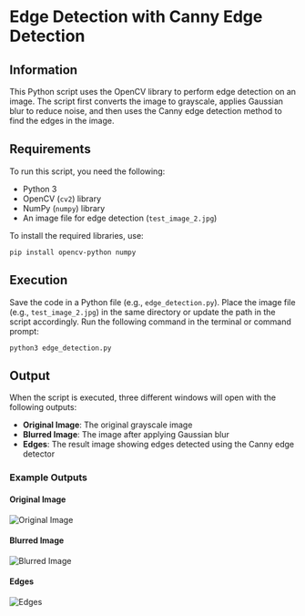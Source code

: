 # Edge Detection with Canny Edge Detection

## Information

This Python script uses the OpenCV library to perform edge detection on an image. The script first converts the image to grayscale, applies Gaussian blur to reduce noise, and then uses the Canny edge detection method to find the edges in the image.

## Requirements

To run this script, you need the following:

- Python 3
- OpenCV (`cv2`) library
- NumPy (`numpy`) library
- An image file for edge detection (`test_image_2.jpg`)

To install the required libraries, use:

```
pip install opencv-python numpy
```

## Execution

Save the code in a Python file (e.g., `edge_detection.py`).
Place the image file (e.g., `test_image_2.jpg`) in the same directory or update the path in the script accordingly.
Run the following command in the terminal or command prompt:

```
python3 edge_detection.py
```

## Output

When the script is executed, three different windows will open with the following outputs:

- **Original Image**: The original grayscale image
- **Blurred Image**: The image after applying Gaussian blur
- **Edges**: The result image showing edges detected using the Canny edge detector

### Example Outputs

#### Original Image
![Original Image](img/borg.jpg)

#### Blurred Image
![Blurred Image](img/blur.jpg)

#### Edges
![Edges](img/bmask.jpg)
